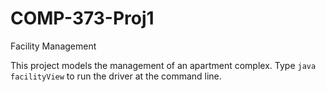 # COMP-373-Proj1
Facility Management

This project models the management of an apartment complex.
Type `java facilityView` to run the driver at the command line.
